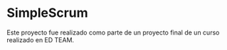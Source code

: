 # SimpleScrum

Este proyecto fue realizado como parte de un proyecto final de un curso realizado en ED TEAM.
